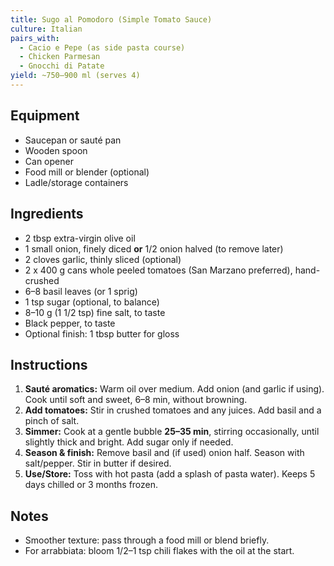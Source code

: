 ```yaml
---
title: Sugo al Pomodoro (Simple Tomato Sauce)
culture: Italian
pairs_with:
  - Cacio e Pepe (as side pasta course)
  - Chicken Parmesan
  - Gnocchi di Patate
yield: ~750–900 ml (serves 4)
---
```


## Equipment
- Saucepan or sauté pan
- Wooden spoon
- Can opener
- Food mill or blender (optional)
- Ladle/storage containers

## Ingredients
- 2 tbsp extra-virgin olive oil
- 1 small onion, finely diced **or** 1/2 onion halved (to remove later)
- 2 cloves garlic, thinly sliced (optional)
- 2 x 400 g cans whole peeled tomatoes (San Marzano preferred), hand-crushed
- 6–8 basil leaves (or 1 sprig)
- 1 tsp sugar (optional, to balance)
- 8–10 g (1 1/2 tsp) fine salt, to taste
- Black pepper, to taste
- Optional finish: 1 tbsp butter for gloss

## Instructions
1. **Sauté aromatics:** Warm oil over medium. Add onion (and garlic if using). Cook until soft and sweet, 6–8 min, without browning.
2. **Add tomatoes:** Stir in crushed tomatoes and any juices. Add basil and a pinch of salt.
3. **Simmer:** Cook at a gentle bubble **25–35 min**, stirring occasionally, until slightly thick and bright. Add sugar only if needed.
4. **Season & finish:** Remove basil and (if used) onion half. Season with salt/pepper. Stir in butter if desired.
5. **Use/Store:** Toss with hot pasta (add a splash of pasta water). Keeps 5 days chilled or 3 months frozen.

## Notes
- Smoother texture: pass through a food mill or blend briefly.  
- For arrabbiata: bloom 1/2–1 tsp chili flakes with the oil at the start.

